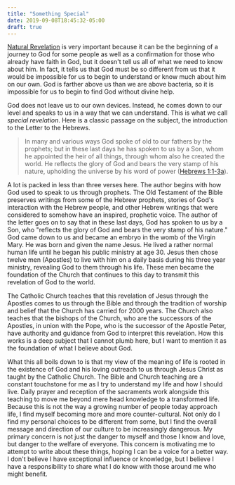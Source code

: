 ```yaml
---
title: "Something Special"
date: 2019-09-08T18:45:32-05:00
draft: true
---
```


[Natural Revelation](https://www.scriptorium2.com/posts/2019/07/the-truth-about-god-through-nature/) is very important because it can be the beginning of a journey to God for some people as well as a confirmation for those who already have faith in God, but it doesn't tell us all of what we need to know about him. In fact, it tells us that God must be so different from us that it would be impossible for us to begin to understand or know much about him on our own. God is farther above us than we are above bacteria, so it is impossible for us to begin to find God without divine help.

God does not leave us to our own devices. Instead, he comes down to our level and speaks to us in a way that we can understand. This is what we call *special revelation*. Here is a classic passage on the subject, the introduction to the Letter to the Hebrews.

> In many and various ways God spoke of old to our fathers by the prophets; but in these last days he has spoken to us by a Son, whom he appointed the heir of all things, through whom also he created the world. He reflects the glory of God and bears the very stamp of his nature, upholding the universe by his word of power ([Hebrews 1:1-3a](https://www.biblegateway.com/passage/?search=Hebrews+1&version=RSVCE)).

A lot is packed in less than three verses here. The author begins with how God used to speak to us through prophets. The Old Testament of the Bible preserves writings from some of the Hebrew prophets, stories of God's interaction with the Hebrew people, and other Hebrew writings that were considered to somehow have an inspired, prophetic voice. The author of the letter goes on to say that in these last days, God has spoken to us by a Son, who "reflects the glory of God and bears the very stamp of his nature." God came down to us and became an embryo in the womb of the Virgin Mary. He was born and given the name Jesus. He lived a rather normal human life until he began his public ministry at age 30. Jesus then chose twelve men (Apostles) to live with him on a daily basis during his three year ministry, revealing God to them through his life. These men became the foundation of the Church that continues to this day to transmit this revelation of God to the world.

The Catholic Church teaches that this revelation of Jesus through the Apostles comes to us through the Bible and through the tradition of worship and belief that the Church has carried for 2000 years. The Church also teaches that the bishops of the Church, who are the successors of the Apostles, in union with the Pope, who is the successor of the Apostle Peter, have authority and guidance from God to interpret this revelation. How this works is a deep subject that I cannot plumb here, but I want to mention it as the foundation of what I believe about God.

What this all boils down to is that my view of the meaning of life is rooted in the existence of God and his loving outreach to us through Jesus Christ as taught by the Catholic Church. The Bible and Church teaching are a constant touchstone for me as I try to understand my life and how I should live. Daily prayer and reception of the sacraments work alongside this teaching to move me beyond mere head knowledge to a transformed life. Because this is not the way a growing number of people today approach life, I find myself becoming more and more counter-cultural. Not only do I find my personal choices to be different from some, but I find the overall message and direction of our culture to be increasingly dangerous. My primary concern is not just the danger to myself and those I know and love, but danger to the welfare of everyone. This concern is motivating me to attempt to write about these things, hoping I can be a voice for a better way. I don't believe I have exceptional influence or knowledge, but I believe I have a responsibility to share what I do know with those around me who might benefit.